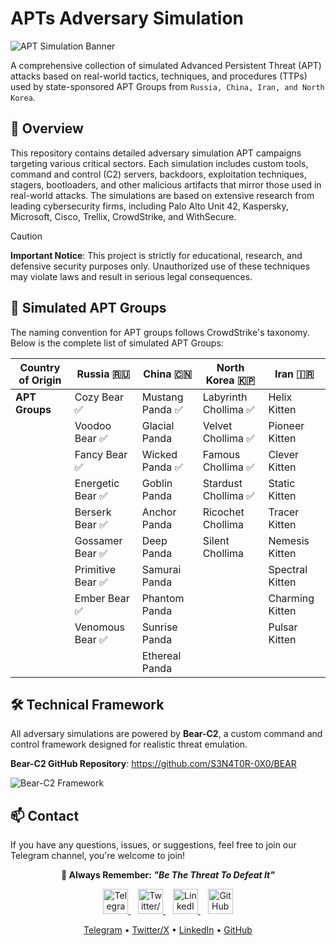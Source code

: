 # APTs Adversary Simulation

![APT Simulation Banner](https://github.com/user-attachments/assets/361596c1-5fdc-4f58-b91f-80507feccfd3)

A comprehensive collection of simulated Advanced Persistent Threat (APT) attacks based on real-world tactics, techniques, and procedures (TTPs) used by state-sponsored APT Groups from `Russia, China, Iran, and North Korea`.

## 🧠 Overview

This repository contains detailed adversary simulation APT campaigns targeting various critical sectors. Each simulation includes custom tools, command and control (C2) servers, backdoors, exploitation techniques, stagers, bootloaders, and other malicious artifacts that mirror those used in real-world attacks. The simulations are based on extensive research from leading cybersecurity firms, including Palo Alto Unit 42, Kaspersky, Microsoft, Cisco, Trellix, CrowdStrike, and WithSecure.

> [!CAUTION]
> **Important Notice**: This project is strictly for educational, research, and defensive security purposes only. Unauthorized use of these techniques may violate laws and result in serious legal consequences.


## 🎯 Simulated APT Groups

The naming convention for APT groups follows CrowdStrike's taxonomy. Below is the complete list of simulated APT Groups:

| **Country of Origin** | Russia 🇷🇺            | China 🇨🇳               | North Korea 🇰🇵        | Iran 🇮🇷              |
|-----------------------|-----------------------|-------------------------|------------------------|----------------------|
| **APT Groups**        | Cozy Bear ✅          | Mustang Panda ✅        | Labyrinth Chollima ✅  | Helix Kitten         |
|                       | Voodoo Bear ✅        | Glacial Panda           | Velvet Chollima ✅    | Pioneer Kitten       |
|                       | Fancy Bear ✅         | Wicked Panda ✅         | Famous Chollima ✅    | Clever Kitten        |
|                       | Energetic Bear ✅    | Goblin Panda            | Stardust Chollima ✅  | Static Kitten        |
|                       | Berserk Bear ✅      | Anchor Panda            | Ricochet Chollima     | Tracer Kitten        |
|                       | Gossamer Bear ✅     | Deep Panda              | Silent Chollima       | Nemesis Kitten       |
|                       | Primitive Bear ✅    | Samurai Panda           |                       | Spectral Kitten      |
|                       | Ember Bear ✅        | Phantom Panda           |                       | Charming Kitten      |
|                       | Venomous Bear ✅     | Sunrise Panda           |                       | Pulsar Kitten        |
|                       |                      | Ethereal Panda          |                       |                      |

## 🛠️ Technical Framework

All adversary simulations are powered by **Bear-C2**, a custom command and control framework designed for realistic threat emulation.

**Bear-C2 GitHub Repository**: https://github.com/S3N4T0R-0X0/BEAR


![Bear-C2 Framework](https://github.com/user-attachments/assets/b160db34-0355-4554-8990-e540c1afba5e)



## 📫 Contact

If you have any questions, issues, or suggestions, feel free to join our Telegram channel, you're welcome to join!

<p align="center"> <strong>🚨 Always Remember: <em>"Be The Threat To Defeat It"</em></strong> </p>


<p align="center"> <a href="https://t.me/BearC2"> <img src="https://img.icons8.com/color/48/000000/telegram-app.png" alt="Telegram" width="40" height="40"/> </a> &nbsp;&nbsp; <a href="https://x.com/S3N4T0R_0X0"> <img src="https://img.icons8.com/ios-filled/50/000000/twitterx.png" alt="Twitter/X" width="40" height="40"/> </a> &nbsp;&nbsp; <a href="https://eg.linkedin.com/in/s3n4t0r"> <img src="https://img.icons8.com/color/48/000000/linkedin.png" alt="LinkedIn" width="40" height="40"/> </a> &nbsp;&nbsp; <a href="https://github.com/S3N4T0R-0X0"> <img src="https://img.icons8.com/ios-filled/50/000000/github.png" alt="GitHub" width="40" height="40"/> </a> </p><p align="center"> <a href="https://t.me/BearC2">Telegram</a> • <a href="https://t.me/BearC2">Twitter/X</a> • <a href="https://eg.linkedin.com/in/s3n4t0r">LinkedIn</a> • <a href="https://github.com/S3N4T0R-0X0">GitHub</a> </p>

